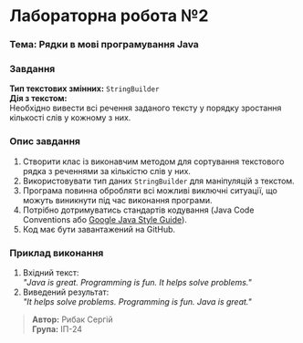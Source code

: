 # Лабораторна робота №2

### Тема: Рядки в мові програмування Java

### Завдання
**Тип текстових змінних:** `StringBuilder`  
**Дія з текстом:**  
Необхідно вивести всі речення заданого тексту у порядку зростання кількості слів у кожному з них.

### Опис завдання

1. Створити клас із виконавчим методом для сортування текстового рядка з реченнями за кількістю слів у них.
2. Використовувати тип даних `StringBuilder` для маніпуляцій з текстом.
3. Програма повинна обробляти всі можливі виключні ситуації, що можуть виникнути під час виконання програми.
4. Потрібно дотримуватись стандартів кодування (Java Code Conventions або [Google Java Style Guide](https://google.github.io/styleguide/javaguide.html)).
5. Код має бути завантажений на GitHub.

### Приклад виконання

1. Вхідний текст:  
   _"Java is great. Programming is fun. It helps solve problems."_
2. Виведений результат:  
   _"It helps solve problems. Programming is fun. Java is great."_

> **Автор:** Рибак Сергій  
> **Група:** ІП-24